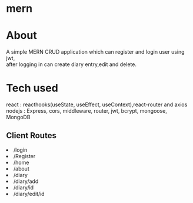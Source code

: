 # mern
<h1> About </h1>
A simple MERN CRUD application which can register and login user using jwt,<br/> after logging in can create diary entry,edit and delete.

<h1>Tech used</h1>
react : reacthooks(useState, useEffect, useContext),react-router and axios
nodejs : Express, cors, middleware, router, jwt, bcrypt, mongoose, MongoDB

<h2> Client Routes </h2>
  <li>  /login            </li> 
  <li>  /Register         </li> 
  <li>  /home             </li> 
  <li>  /about            </li> 
  <li>  /diary            </li> 
  <li>  /diary/add        </li> 
  <li>  /diary/id         </li>
  <li>  /diary/edit/id    </li>
